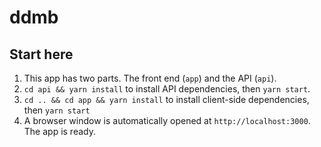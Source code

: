 # ddmb

## Start here

1. This app has two parts. The front end (`app`) and the API (`api`).
2. `cd api && yarn install` to install API dependencies, then `yarn start`.
3. `cd .. && cd app && yarn install` to install client-side dependencies, then `yarn start`
4. A browser window is automatically opened at `http://localhost:3000`. The app is ready. 